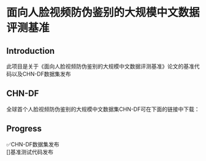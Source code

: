 # 面向人脸视频防伪鉴别的大规模中文数据评测基准
## Introduction
此项目是关于《面向人脸视频防伪鉴别的大规模中文数据评测基准》论文的基准代码以及CHN-DF数据集发布
## CHN-DF
全球首个人脸视频防伪鉴别的大规模中文数据集CHN-DF可在下面的链接中下载：

## Progress
<div>✅CHN-DF数据集发布</div>
<div>[]基准测试代码发布</div>
